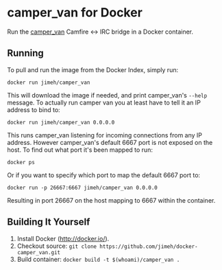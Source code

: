 # camper_van for Docker

Run the [camper_van](https://github.com/zerowidth/camper_van) Camfire <-> IRC
bridge in a Docker container.


## Running

To pull and run the image from the Docker Index, simply run:

    docker run jimeh/camper_van

This will download the image if needed, and print camper_van's `--help`
message. To actually run camper van you at least have to tell it an IP address
to bind to:

    docker run jimeh/camper_van 0.0.0.0

This runs camper_van listening for incoming connections from any IP
address. However camper\_van's default 6667 port is not exposed on the
host. To find out what port it's been mapped to run:

    docker ps

Or if you want to specify which port to map the default 6667 port to:

    docker run -p 26667:6667 jimeh/camper_van 0.0.0.0

Resulting in port 26667 on the host mapping to 6667 within the container.


## Building It Yourself

1. Install Docker (http://docker.io/).
2. Checkout source: `git clone https://github.com/jimeh/docker-camper_van.git`
3. Build container: `docker build -t $(whoami)/camper_van .`
